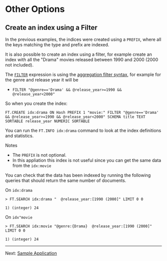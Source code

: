 # Other Options

## Create an index using a Filter

In the previous examples, the indices were created using a `PREFIX`, where all the keys matching the type and prefix are indexed.

It is also possible to create an index using a filter, for example create an index with all the "Drama" movies released between 1990 and 2000 (2000 not included).

The [`FILTER`](https://oss.redislabs.com/redisearch/Aggregations/#filter_expressions) expression is using the [aggregation filter syntax](https://oss.redislabs.com/redisearch/Aggregations/#filter_expressions), for example for the genre and release year it will be

* `FILTER "@genre=='Drama' && @release_year>=1990 && @release_year<2000"`

So when you create the index:

`FT.CREATE idx:drama ON Hash PREFIX 1 "movie:" FILTER "@genre=='Drama' && @release_year>=1990 && @release_year<2000" SCHEMA title TEXT SORTABLE release_year NUMERIC SORTABLE `

You can run the `FT.INFO idx:drama` command to look at the index definitions and statistics.

Notes
* The `PREFIX` is not optional.
* In this appliation this index is not useful since you can get the same data from the `idx:movie`


You can check that the data has been indexed by running the following queries that should return the same number of documents.

On `idx:drama` 

```
> FT.SEARCH idx:drama "  @release_year:[1990 (2000]" LIMIT 0 0

1) (integer) 24
```

On `idx"movie`

```
> FT.SEARCH idx:movie "@genre:{Drama}  @release_year:[1990 (2000]" LIMIT 0 0

1) (integer) 24
```



----
Next: [Sample Application](010-application-development.md)

